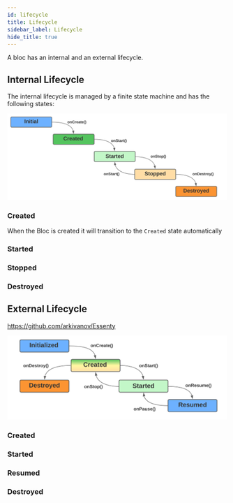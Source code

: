 ```yaml
---
id: lifecycle
title: Lifecycle
sidebar_label: Lifecycle
hide_title: true
---
```


A bloc has an internal and an external lifecycle.

## Internal Lifecycle

The internal lifecycle is managed by a finite state machine and has the following states:

![Bloc Architecture - Details](../../../static/img/BLoC%20Architecture%20-%20Internal%20Lifecycle.svg)


### Created

When the Bloc is created it will transition to the `Created` state automatically

### Started
### Stopped
### Destroyed

## External Lifecycle

https://github.com/arkivanov/Essenty

![Bloc Architecture - Details](../../../static/img/BLoC%20Architecture%20-%20External%20Lifecycle.svg)

### Created
### Started
### Resumed
### Destroyed
